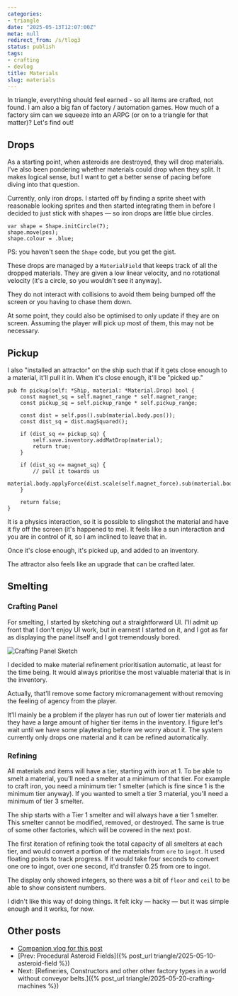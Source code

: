 ```yaml
---
categories:
- triangle
date: "2025-05-13T12:07:00Z"
meta: null
redirect_from: /s/tlog3
status: publish
tags:
- crafting
- devlog
title: Materials
slug: materials
---
```


In triangle, everything should feel earned - so all items are crafted, not
found. I am also a big fan of factory / automation games. How much of a factory
sim can we squeeze into an ARPG (or on to a triangle for that matter)? Let's
find out!

## Drops

As a starting point, when asteroids are destroyed, they will drop materials.
I've also been pondering whether materials could drop when they split. It makes
logical sense, but I want to get a better sense of pacing before diving into
that question.

Currently, only iron drops. I started off by finding a sprite sheet with
reasonable looking sprites and then started integrating them in before I decided
to just stick with shapes — so iron drops are little blue circles.

```zig
var shape = Shape.initCircle(7);
shape.move(pos);
shape.colour = .blue;
```

PS: you haven't seen the `Shape` code, but you get the gist.

These drops are managed by a `MaterialField` that keeps track of all the dropped
materials. They are given a low linear velocity, and no rotational velocity
(it's a circle, so you wouldn't see it anyway).

They do not interact with collisions to avoid them being bumped off the screen
or you having to chase them down.

At some point, they could also be optimised to only update if they are on
screen. Assuming the player will pick up most of them, this may not be
necessary.

## Pickup

I also "installed an attractor" on the ship such that if it gets close enough to
a material, it'll pull it in. When it's close enough, it'll be "picked up."

```zig
pub fn pickup(self: *Ship, material: *Material.Drop) bool {
    const magnet_sq = self.magnet_range * self.magnet_range;
    const pickup_sq = self.pickup_range * self.pickup_range;

    const dist = self.pos().sub(material.body.pos());
    const dist_sq = dist.magSquared();

    if (dist_sq <= pickup_sq) {
        self.save.inventory.addMatDrop(material);
        return true;
    }

    if (dist_sq <= magnet_sq) {
        // pull it towards us
        material.body.applyForce(dist.scale(self.magnet_force).sub(material.body.lvel));
    }

    return false;
}
```

It is a physics interaction, so it is possible to slingshot the material and
have it fly off the screen (it's happened to me). It feels like a sun
interaction and you are in control of it, so I am inclined to leave that in.

Once it's close enough, it's picked up, and added to an inventory.

The attractor also feels like an upgrade that can be crafted later.

## Smelting

### Crafting Panel

For smelting, I started by sketching out a straightforward UI. I'll admit up
front that I don't enjoy UI work, but in earnest I started on it, and I got as
far as displaying the panel itself and I got tremendously bored.

![Crafting Panel Sketch](/assets/2025/05/craft-ui-sketch.png "Crafting Panel Sketch")

I decided to make material refinement prioritisation automatic, at least for the
time being. It would always prioritise the most valuable material that is in the
inventory.

Actually, that'll remove some factory micromanagement without removing the
feeling of agency from the player.

It'll mainly be a problem if the player has run out of lower tier materials and
they have a large amount of higher tier items in the inventory. I figure let's
wait until we have some playtesting before we worry about it. The system
currently only drops one material and it can be refined automatically.

### Refining

All materials and items will have a tier, starting with iron at 1. To be able to
smelt a material, you'll need a smelter at a minimum of that tier. For example
to craft iron, you need a minimum tier 1 smelter (which is fine since 1 is the
minimum tier anyway). If you wanted to smelt a tier 3 material, you'll need a
minimum of tier 3 smelter.

The ship starts with a Tier 1 smelter and will always have a tier 1 smelter.
This smelter cannot be modified, removed, or destroyed. The same is true of some
other factories, which will be covered in the next post.

The first iteration of refining took the total capacity of all smelters at each
tier, and would convert a portion of the materials from `ore` to `ingot`. It
used floating points to track progress. If it would take four seconds to convert
one ore to ingot, over one second, it'd transfer 0.25 from ore to ingot.

The display only showed integers, so there was a bit of `floor` and `ceil` to be
able to show consistent numbers.

I didn't like this way of doing things. It felt icky — hacky — but it was simple
enough and it works, for now.

## Other posts

- [Companion vlog for this post](https://youtu.be/8ct9aWNj3Zk)
- [Prev: Procedural Asteroid Fields]({% post_url triangle/2025-05-10-asteroid-field %})
- Next: [Refineries, Constructors and other other factory types in a
  world without
  conveyor belts.]({% post_url triangle/2025-05-20-crafting-machines %})
